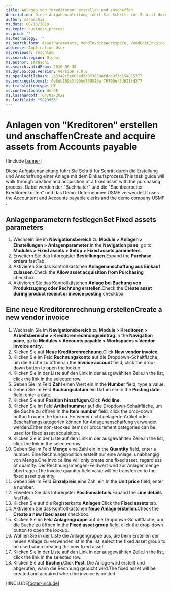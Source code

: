 ```yaml
---
title: Anlagen von "Kreditoren" erstellen und anschaffen
description: Diese Aufgabenanleitung führt Sie Schritt für Schritt durch die Erstellung und Anschaffung einer Anlage mit dem Einkaufsprozess.
author: saraschi2
ms.date: 08/13/2019
ms.topic: business-process
ms.prod: ''
ms.technology: ''
ms.search.form: AssetParameters, VendInvoiceWorkspace, VendEditInvoice, VendTableLookup, InventItemIdLookupSimple, AssetTable
audience: Application User
ms.reviewer: roschlom
ms.search.region: Global
ms.author: saraschi
ms.search.validFrom: 2016-06-30
ms.dyn365.ops.version: Version 7.0.0
ms.openlocfilehash: 2e3342c5e667ad3c8f3638afdcd9f3c15a815777
ms.sourcegitcommit: 0e8db169c3f90bd750826af76709ef5d621fd377
ms.translationtype: HT
ms.contentlocale: de-DE
ms.lasthandoff: 04/01/2021
ms.locfileid: "5823955"
---
```

# <a name="create-and-acquire-assets-from-accounts-payable"></a><span data-ttu-id="046f0-103">Anlagen von "Kreditoren" erstellen und anschaffen</span><span class="sxs-lookup"><span data-stu-id="046f0-103">Create and acquire assets from Accounts payable</span></span>

[!include [banner](../../includes/banner.md)]

<span data-ttu-id="046f0-104">Diese Aufgabenanleitung führt Sie Schritt für Schritt durch die Erstellung und Anschaffung einer Anlage mit dem Einkaufsprozess.</span><span class="sxs-lookup"><span data-stu-id="046f0-104">This task guide will walk through creation and acquisition of a fixed asset with the purchasing process.</span></span>  <span data-ttu-id="046f0-105">Dabei werden der "Buchhalter" und die "Sachbearbeiter Kreditorenkonten" und das Demo-Unternehmen USMF verwendet.</span><span class="sxs-lookup"><span data-stu-id="046f0-105">It uses the Accountant and Accounts payable clerks and the demo company USMF .</span></span>


## <a name="set-fixed-assets-parameters"></a><span data-ttu-id="046f0-106">Anlagenparametern festlegen</span><span class="sxs-lookup"><span data-stu-id="046f0-106">Set Fixed assets parameters</span></span>
1. <span data-ttu-id="046f0-107">Wechseln Sie im **Navigationsbereich** zu **Module > Anlagen > Einstellungen > Anlagenparameter**.</span><span class="sxs-lookup"><span data-stu-id="046f0-107">In the **Navigation pane**, go to **Modules > Fixed assets > Setup > Fixed assets parameters**.</span></span>
2. <span data-ttu-id="046f0-108">Erweitern Sie das Inforegister **Bestellungen**.</span><span class="sxs-lookup"><span data-stu-id="046f0-108">Expand the **Purchase orders** fastTab.</span></span>
3. <span data-ttu-id="046f0-109">Aktivieren Sie das Kontrollkästchen **Anlagenanschaffung aus Einkauf zulassen**.</span><span class="sxs-lookup"><span data-stu-id="046f0-109">Check the **Allow asset acquisition from Purchasing** checkbox.</span></span>
4. <span data-ttu-id="046f0-110">Aktivieren Sie das Kontrollkästchen **Anlage bei Buchung von Produktzugang oder Rechnung erstellen**.</span><span class="sxs-lookup"><span data-stu-id="046f0-110">Check the **Create asset during product receipt or invoice posting** checkbox.</span></span>

## <a name="create-a-new-vendor-invoice"></a><span data-ttu-id="046f0-111">Eine neue Kreditorenrechnung erstellen</span><span class="sxs-lookup"><span data-stu-id="046f0-111">Create a new vendor invoice</span></span>
1. <span data-ttu-id="046f0-112">Wechseln Sie im **Navigationsbereich** zu **Module > Kreditoren > Arbeitsbereiche > Kreditorenrechnungseintrag**.</span><span class="sxs-lookup"><span data-stu-id="046f0-112">In the **Navigation pane**, go to **Modules > Accounts payable > Workspaces > Vendor invoice entry**.</span></span>
2. <span data-ttu-id="046f0-113">Klicken Sie auf **Neue Kreditorenrechnung**.</span><span class="sxs-lookup"><span data-stu-id="046f0-113">Click **New vendor invoice**.</span></span>
3. <span data-ttu-id="046f0-114">Klicken Sie im Feld **Rechnungskonto** auf die Dropdown-Schaltfläche, um die Suche zu öffnen.</span><span class="sxs-lookup"><span data-stu-id="046f0-114">In the **Invoice account** field, click the drop-down button to open the lookup.</span></span>
4. <span data-ttu-id="046f0-115">Klicken Sie in der Liste auf den Link in der ausgewählten Zeile.</span><span class="sxs-lookup"><span data-stu-id="046f0-115">In the list, click the link in the selected row.</span></span>
5. <span data-ttu-id="046f0-116">Geben Sie im Feld **Zahl** einen Wert ein.</span><span class="sxs-lookup"><span data-stu-id="046f0-116">In the **Number** field, type a value.</span></span>
6. <span data-ttu-id="046f0-117">Geben Sie im Feld **Buchungsdatum** ein Datum ein.</span><span class="sxs-lookup"><span data-stu-id="046f0-117">In the **Posting date** field, enter a date.</span></span>
7. <span data-ttu-id="046f0-118">Klicken Sie auf **Position hinzufügen**.</span><span class="sxs-lookup"><span data-stu-id="046f0-118">Click **Add line**.</span></span>
8. <span data-ttu-id="046f0-119">Klicken Sie im Feld **Artikelnummer** auf die Dropdown-Schaltfläche, um die Suche zu öffnen.</span><span class="sxs-lookup"><span data-stu-id="046f0-119">In the **Item number** field, click the drop-down button to open the lookup.</span></span> <span data-ttu-id="046f0-120">Entweder nicht gelagerte Artikel oder Beschaffungskategorien können für Anlagenanschaffung verwendet werden.</span><span class="sxs-lookup"><span data-stu-id="046f0-120">Either non-stocked items or procurement categories can be used for fixed asset acquisition.</span></span>  
9. <span data-ttu-id="046f0-121">Klicken Sie in der Liste auf den Link in der ausgewählten Zeile.</span><span class="sxs-lookup"><span data-stu-id="046f0-121">In the list, click the link in the selected row.</span></span>
10. <span data-ttu-id="046f0-122">Geben Sie im Feld **Menge** eine Zahl ein.</span><span class="sxs-lookup"><span data-stu-id="046f0-122">In the **Quantity** field, enter a number.</span></span> <span data-ttu-id="046f0-123">Eine Rechnungsposition erstellt nur eine Anlage, unabhängig von Menge.</span><span class="sxs-lookup"><span data-stu-id="046f0-123">One invoice line will only create one fixed asset, regardless of quantity.</span></span> <span data-ttu-id="046f0-124">Der Rechnungsmengen-Feldwert wird zur Anlagenmenge übertragen.</span><span class="sxs-lookup"><span data-stu-id="046f0-124">The invoice quantity field value will be transferred to the fixed asset quantity.</span></span>  
11. <span data-ttu-id="046f0-125">Geben Sie im Feld **Einzelpreis** eine Zahl ein.</span><span class="sxs-lookup"><span data-stu-id="046f0-125">In the **Unit price** field, enter a number.</span></span>
12. <span data-ttu-id="046f0-126">Erweitern Sie das Inforegister **Positionsdetails**.</span><span class="sxs-lookup"><span data-stu-id="046f0-126">Expand the **Line details** fastTab.</span></span>
13. <span data-ttu-id="046f0-127">Klicken Sie auf die Registerkarte **Anlagen**.</span><span class="sxs-lookup"><span data-stu-id="046f0-127">Click the **Fixed assets** tab.</span></span>
14. <span data-ttu-id="046f0-128">Aktivieren Sie das Kontrollkästchen **Neue Anlage erstellen**.</span><span class="sxs-lookup"><span data-stu-id="046f0-128">Check the **Create a new fixed asset** checkbox.</span></span>
15. <span data-ttu-id="046f0-129">Klicken Sie im Feld **Anlagengruppe** auf die Dropdown-Schaltfläche, um die Suche zu öffnen.</span><span class="sxs-lookup"><span data-stu-id="046f0-129">In the **Fixed asset group** field, click the drop-down button to open the lookup.</span></span>
16. <span data-ttu-id="046f0-130">Wählen Sie in der Liste die Anlagengruppe aus, die beim Erstellen der neuen Anlage zu verwenden ist.</span><span class="sxs-lookup"><span data-stu-id="046f0-130">In the list, select the fixed asset group to be used when creating the new fixed asset.</span></span>
17. <span data-ttu-id="046f0-131">Klicken Sie in der Liste auf den Link in der ausgewählten Zeile.</span><span class="sxs-lookup"><span data-stu-id="046f0-131">In the list, click the link in the selected row.</span></span>
18. <span data-ttu-id="046f0-132">Klicken Sie auf **Buchen**.</span><span class="sxs-lookup"><span data-stu-id="046f0-132">Click **Post**.</span></span> <span data-ttu-id="046f0-133">Die Anlage wird erstellt und abgerufen, wann die Rechnung gebucht wird.</span><span class="sxs-lookup"><span data-stu-id="046f0-133">The fixed asset will be created and acquired when the invoice is posted.</span></span>  



[!INCLUDE[footer-include](../../../includes/footer-banner.md)]